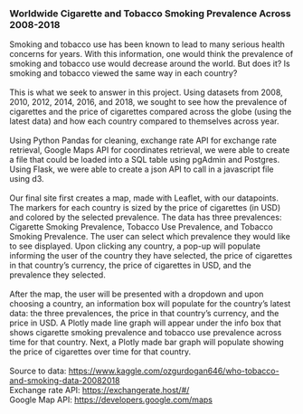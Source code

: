 ### Worldwide Cigarette and Tobacco Smoking Prevalence Across 2008-2018

Smoking and tobacco use has been known to lead to many serious health concerns for years. With this information, one would think the prevalence of smoking and tobacco use would decrease around the world. But does it? Is smoking and tobacco viewed the same way in each country?
<br> <br>
This is what we seek to answer in this project. Using datasets from 2008, 2010, 2012, 2014, 2016, and 2018, we sought to see how the prevalence of cigarettes and the price of cigarettes compared across the globe (using the latest data) and how each country compared to themselves across year.
<br> <br>
Using Python Pandas for cleaning, exchange rate API for exchange rate retrieval, Google Maps API for coordinates retrieval, we were able to create a file that could be loaded into a SQL table using pgAdmin and Postgres. Using Flask, we were able to create a json API to call in a javascript file using d3. 
<br> <br>
Our final site first creates a map, made with Leaflet, with our datapoints. The markers for each country is sized by the price of cigarettes (in USD) and colored by the selected prevalence. The data has three prevalences: Cigarette Smoking Prevalence, Tobacco Use Prevalence, and Tobacco Smoking Prevalence. The user can select which prevalence they would like to see displayed. Upon clicking any country, a pop-up will populate informing the user of the country they have selected, the price of cigarettes in that country’s currency, the price of cigarettes in USD, and the prevalence they selected. 
<br> <br>
After the map, the user will be presented with a dropdown and upon choosing a country, an information box will populate for the country’s latest data: the three prevalences, the price in that country’s currency, and the price in USD. A Plotly made line graph will appear under the info box that shows cigarette smoking prevalence and tobacco use prevalence across time for that country. Next, a Plotly made bar graph will populate showing the price of cigarettes over time for that country. 
<br> <br>
Source to data: https://www.kaggle.com/ozgurdogan646/who-tobacco-and-smoking-data-20082018
<br>Exchange rate API: https://exchangerate.host/#/
<br>Google Map API: https://developers.google.com/maps
